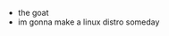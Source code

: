 - the goat
- im gonna make a linux distro someday
<!---
nonnumbered/nonnumbered is a ✨ special ✨ repository because its `README.md` (this file) appears on your GitHub profile.
You can click the Preview link to take a look at your changes.
--->
